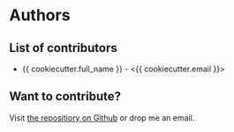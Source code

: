 # Authors

## List of contributors

- {{ cookiecutter.full_name }} - <{{ cookiecutter.email }}>

## Want to contribute?

Visit [the repositiory on Github]({{cookiecutter.url}}) or drop me an email.
